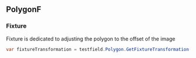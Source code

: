 ## PolygonF

### Fixture
Fixture is dedicated to adjusting the polygon to the offset of the image

```CS
var fixtureTransformation = testfield.Polygon.GetFixtureTransformation(segmentKey, dieKey);
```
